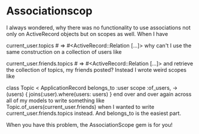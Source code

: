 # Associationscop

I always wondered, why there was no functionality to use associations not only on ActiveRecord objects but on scopes as well. When I have

current_user.topics # => #<ActiveRecord::Relation [...]>
why can't I use the same construction on a collection of users like

current_user.friends.topics # => #<ActiveRecord::Relation [...]>
and retrieve the collection of topics, my friends posted? Instead I wrote weird scopes like

class Topic < ApplicationRecord
  belongs_to :user
  scope :of_users, -> (users) { joins(:user).where(users: users) }
end
over and over again across all of my models to write something like Topic.of_users(current_user.friends) when I wanted to write current_user.friends.topics instead. And belongs_to is the easiest part.

When you have this problem, the AssociationScope gem is for you!
